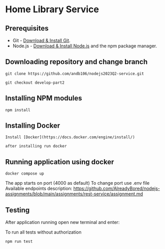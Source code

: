 # Home Library Service

## Prerequisites

- Git - [Download & Install Git](https://git-scm.com/downloads).
- Node.js - [Download & Install Node.js](https://nodejs.org/en/download/) and the npm package manager.

## Downloading repository and change branch

```
git clone https://github.com/andb106/nodejs2023Q2-service.git

git checkout develop-part2
```

## Installing NPM modules

```
npm install
```

## Installing Docker

```
Install [Docker](https://docs.docker.com/engine/install/)

after installing run docker
```


## Running application using docker

```
docker compose up
```

The app starts on port (4000 as default)
To change port use .env file
Available endpoints description: https://github.com/AlreadyBored/nodejs-assignments/blob/main/assignments/rest-service/assignment.md


## Testing

After application running open new terminal and enter:

To run all tests without authorization

```
npm run test
```
